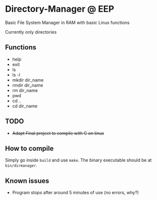 # Directory-Manager @ EEP

Basic File System Manager in RAM with basic Linux functions

Currently only directories

## Functions

* help
* exit
* ls
* ls -l
* mkdir dir_name
* rmdir dir_name
* rm dir_name
* pwd
* cd ..
* cd dir_name

## TODO

* ~~Adapt Final project to compile with C on linux~~

## How to compile

Simply go inside ```build``` and use ```make```. The binary executable should be at ```bin/dirmanager```.

## Known issues

* Program stops after around 5 minutes of use (no errors, why?)